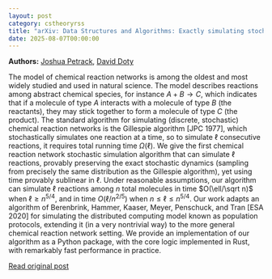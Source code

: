 ```yaml
---
layout: post
category: cstheoryrss
title: "arXiv: Data Structures and Algorithms: Exactly simulating stochastic chemical reaction networks in sub-constant"
date: 2025-08-07T00:00:00
---
```


**Authors:** [Joshua Petrack](https://dblp.uni-trier.de/search?q=Joshua+Petrack), [David Doty](https://dblp.uni-trier.de/search?q=David+Doty)

The model of chemical reaction networks is among the oldest and most widely
studied and used in natural science. The model describes reactions among
abstract chemical species, for instance $A + B \to C$, which indicates that if
a molecule of type $A$ interacts with a molecule of type $B$ (the reactants),
they may stick together to form a molecule of type $C$ (the product). The
standard algorithm for simulating (discrete, stochastic) chemical reaction
networks is the Gillespie algorithm [JPC 1977], which stochastically simulates
one reaction at a time, so to simulate $\ell$ consecutive reactions, it
requires total running time $\Omega(\ell)$.
We give the first chemical reaction network stochastic simulation algorithm
that can simulate $\ell$ reactions, provably preserving the exact stochastic
dynamics (sampling from precisely the same distribution as the Gillespie
algorithm), yet using time provably sublinear in $\ell$. Under reasonable
assumptions, our algorithm can simulate $\ell$ reactions among $n$ total
molecules in time $O(\ell/\sqrt n)$ when $\ell \ge n^{5/4}$, and in time
$O(\ell/n^{2/5})$ when $n \le \ell \le n^{5/4}$. Our work adapts an algorithm
of Berenbrink, Hammer, Kaaser, Meyer, Penschuck, and Tran [ESA 2020] for
simulating the distributed computing model known as population protocols,
extending it (in a very nontrivial way) to the more general chemical reaction
network setting.
We provide an implementation of our algorithm as a Python package, with the
core logic implemented in Rust, with remarkably fast performance in practice.

[Read original post](http://arxiv.org/abs/2508.04079v1)
